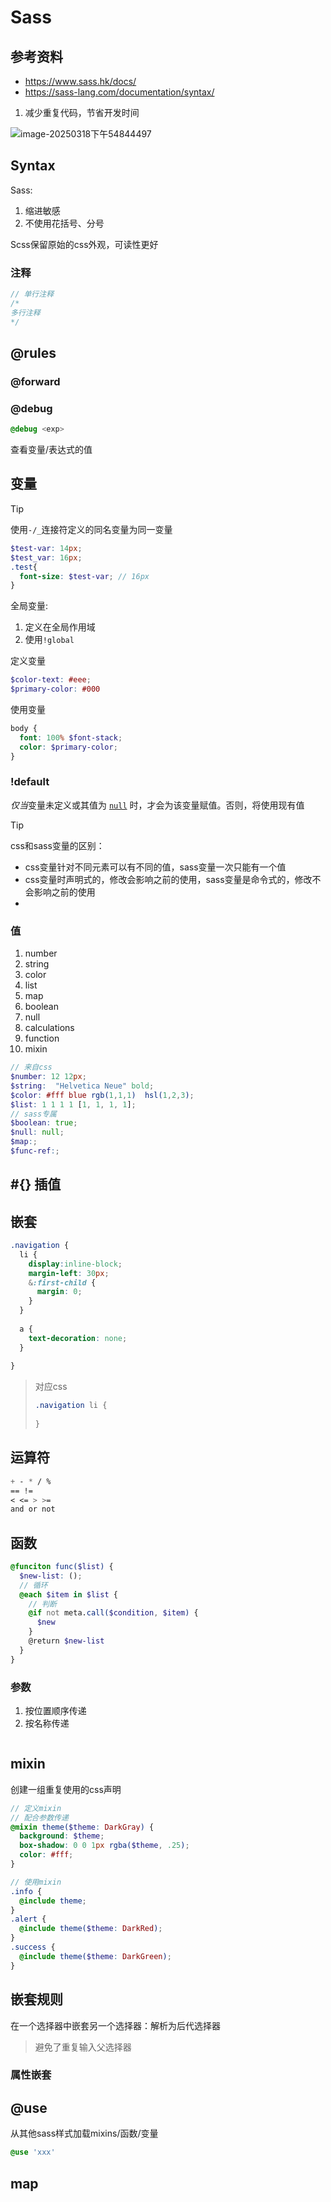 # Sass

## 参考资料

- https://www.sass.hk/docs/
- https://sass-lang.com/documentation/syntax/

1. 减少重复代码，节省开发时间

![image-20250318下午54844497](images/image-20250318下午54844497.png)

## Syntax

Sass:

1. 缩进敏感
2. 不使用花括号、分号

Scss保留原始的css外观，可读性更好

### 注释

```scss
// 单行注释
/*
多行注释
*/
```



## @rules

### @forward

### @debug

```scss
@debug <exp>
```

查看变量/表达式的值


## 变量

> [!tip]
>
> 使用`-/_`连接符定义的同名变量为同一变量
>
> ```scss
> $test-var: 14px;
> $test_var: 16px;
> .test{
>   font-size: $test-var; // 16px
> }
> ```
>
> 全局变量:
>
> 1. 定义在全局作用域
> 2. 使用`!global`



定义变量

```scss
$color-text: #eee;
$primary-color: #000
```

使用变量

```scss
body {
  font: 100% $font-stack;
  color: $primary-color;
}
```

### !default

 *仅当*变量未定义或其值为 [`null`](https://sass-lang.com/documentation/values/null) 时，才会为该变量赋值。否则，将使用现有值

> [!tip]
>
> css和sass变量的区别：
>
> - css变量针对不同元素可以有不同的值，sass变量一次只能有一个值
> - css变量时声明式的，修改会影响之前的使用，sass变量是命令式的，修改不会影响之前的使用
> - 

### 值

1. number
2. string
3. color
4. list
5. map
6. boolean
7. null
8. calculations
9. function
10. mixin

```scss
// 来自css
$number: 12 12px;
$string:  "Helvetica Neue" bold;
$color: #fff blue rgb(1,1,1)  hsl(1,2,3);
$list: 1 1 1 1 [1, 1, 1, 1];
// sass专属
$boolean: true;
$null: null;
$map:;
$func-ref:;
```

## #{} 插值




## 嵌套

```scss
.navigation {
  li {
    display:inline-block;
    margin-left: 30px;
    &:first-child {
      margin: 0;
  	}
  }
  
  a {
    text-decoration: none;
  }
  
}
```

> 对应css
>
> ```css
> .navigation li {
>   
> }
> ```
>

## 运算符

```scss
+ - * / %
== !=
< <= > >=
and or not
```





## 函数

```scss
@funciton func($list) {
  $new-list: ();
  // 循环
  @each $item in $list {
    // 判断
    @if not meta.call($condition, $item) {
      $new
    }
   	@return $new-list
  }
}
```

### 参数

1. 按位置顺序传递
2. 按名称传递

```scss
```



## mixin

创建一组重复使用的css声明

```scss
// 定义mixin
// 配合参数传递
@mixin theme($theme: DarkGray) {
  background: $theme;
  box-shadow: 0 0 1px rgba($theme, .25);
  color: #fff;
}

// 使用mixin
.info {
  @include theme;
}
.alert {
  @include theme($theme: DarkRed);
}
.success {
  @include theme($theme: DarkGreen);
}
```



## 嵌套规则

在一个选择器中嵌套另一个选择器：解析为后代选择器

> 避免了重复输入父选择器



### 属性嵌套





## @use

从其他sass样式加载mixins/函数/变量

```scss
@use 'xxx'
```

## map

